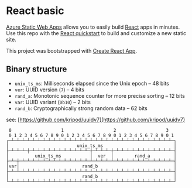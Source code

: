 # React basic

[Azure Static Web Apps](https://docs.microsoft.com/azure/static-web-apps/overview) allows you to easily build [React](https://reactjs.org/) apps in minutes. Use this repo with the [React quickstart](https://docs.microsoft.com/azure/static-web-apps/getting-started?tabs=react) to build and customize a new static site.

This project was bootstrapped with [Create React App](https://github.com/facebook/create-react-app).


## Binary structure

- `unix_ts_ms`: Milliseconds elapsed since the Unix epoch – 48 bits
- `ver`: UUID version (`7`) – 4 bits
- `rand_a`: Monotonic sequence counter for more precise sorting – 12 bits
- `var`: UUID variant (`0b10`) – 2 bits
- `rand_b`: Cryptographically strong random data – 62 bits

<div aria-hidden="true">

see: [https://github.com/kripod/uuidv7](https://github.com/kripod/uuidv7)

```
 0                   1                   2                   3
 0 1 2 3 4 5 6 7 8 9 0 1 2 3 4 5 6 7 8 9 0 1 2 3 4 5 6 7 8 9 0 1
┌─┴─┴─┴─┴─┴─┴─┴─┴─┴─┴─┴─┴─┴─┴─┴─┴─┴─┴─┴─┴─┴─┴─┴─┴─┴─┴─┴─┴─┴─┴─┴─┐
│                          unix_ts_ms                           │
├─┴─┴─┴─┼─┴─┴─┴─┴─┴─┴─┴─┴─┴─┴─┴─┼─┴─┴─┴─┼─┴─┴─┴─┴─┴─┴─┴─┴─┴─┴─┴─┤
│          unix_ts_ms           │  ver  │        rand_a         │
├─┴─┼─┴─┴─┴─┴─┴─┴─┴─┴─┴─┴─┴─┴─┴─┴─┴─┴─┴─┴─┴─┴─┴─┴─┴─┴─┴─┴─┴─┴─┴─┤
│var│                        rand_b                             │
├─┴─┴─┴─┴─┴─┴─┴─┴─┴─┴─┴─┴─┴─┴─┴─┴─┴─┴─┴─┴─┴─┴─┴─┴─┴─┴─┴─┴─┴─┴─┴─┤
│                            rand_b                             │
└─┴─┴─┴─┴─┴─┴─┴─┴─┴─┴─┴─┴─┴─┴─┴─┴─┴─┴─┴─┴─┴─┴─┴─┴─┴─┴─┴─┴─┴─┴─┴─┘
```